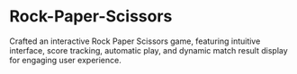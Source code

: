 # Rock-Paper-Scissors
Crafted an interactive Rock Paper Scissors game, featuring intuitive interface, score tracking, automatic play, and dynamic match result display for engaging user experience.
